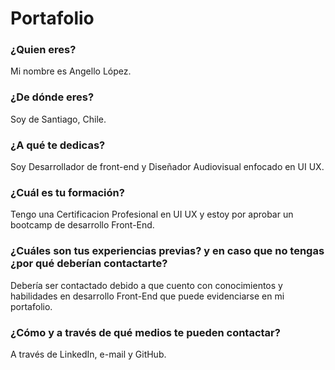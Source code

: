 # Portafolio

### ¿Quien eres?

Mi nombre es Angello López.

### ¿De dónde eres?

Soy de Santiago, Chile.

### ¿A qué te dedicas?

Soy Desarrollador de front-end y Diseñador Audiovisual enfocado en UI UX.

### ¿Cuál es tu formación?

Tengo una Certificacion Profesional en UI UX y estoy por aprobar un bootcamp de desarrollo Front-End.

### ¿Cuáles son tus experiencias previas? y en caso que no tengas ¿por qué deberían contactarte?

Debería ser contactado debido a que cuento con conocimientos y habilidades en desarrollo Front-End que puede evidenciarse en mi portafolio.

### ¿Cómo y a través de qué medios te pueden contactar?

A través de LinkedIn, e-mail y GitHub.